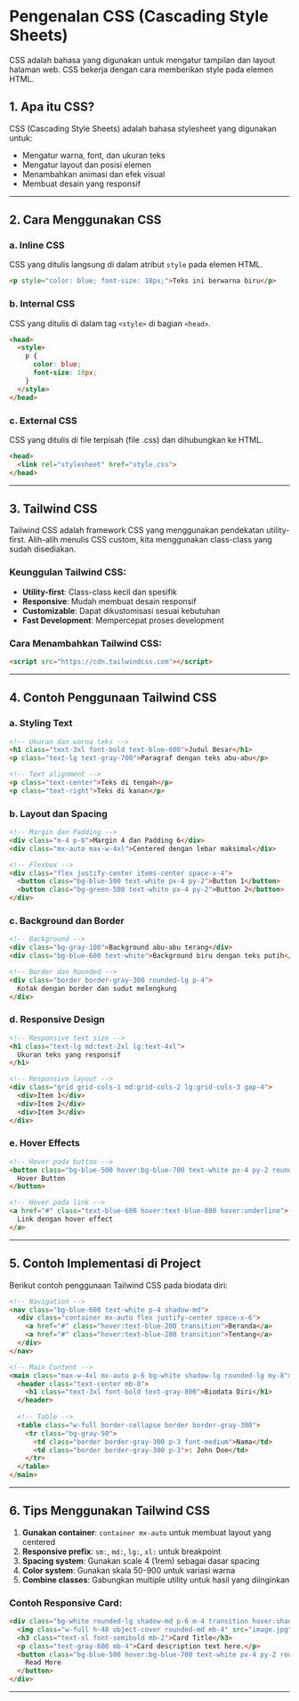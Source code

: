 # Pengenalan CSS (Cascading Style Sheets)

CSS adalah bahasa yang digunakan untuk mengatur tampilan dan layout halaman web. CSS bekerja dengan cara memberikan style pada elemen HTML.

## 1. Apa itu CSS?
CSS (Cascading Style Sheets) adalah bahasa stylesheet yang digunakan untuk:
- Mengatur warna, font, dan ukuran teks
- Mengatur layout dan posisi elemen
- Menambahkan animasi dan efek visual
- Membuat desain yang responsif

---

## 2. Cara Menggunakan CSS

### a. Inline CSS
CSS yang ditulis langsung di dalam atribut `style` pada elemen HTML.
```html
<p style="color: blue; font-size: 18px;">Teks ini berwarna biru</p>
```

### b. Internal CSS
CSS yang ditulis di dalam tag `<style>` di bagian `<head>`.
```html
<head>
  <style>
    p {
      color: blue;
      font-size: 18px;
    }
  </style>
</head>
```

### c. External CSS
CSS yang ditulis di file terpisah (file .css) dan dihubungkan ke HTML.
```html
<head>
  <link rel="stylesheet" href="style.css">
</head>
```

---

## 3. Tailwind CSS

Tailwind CSS adalah framework CSS yang menggunakan pendekatan utility-first. Alih-alih menulis CSS custom, kita menggunakan class-class yang sudah disediakan.

### Keunggulan Tailwind CSS:
- **Utility-first**: Class-class kecil dan spesifik
- **Responsive**: Mudah membuat desain responsif
- **Customizable**: Dapat dikustomisasi sesuai kebutuhan
- **Fast Development**: Mempercepat proses development

### Cara Menambahkan Tailwind CSS:
```html
<script src="https://cdn.tailwindcss.com"></script>
```

---

## 4. Contoh Penggunaan Tailwind CSS

### a. Styling Text
```html
<!-- Ukuran dan warna teks -->
<h1 class="text-3xl font-bold text-blue-600">Judul Besar</h1>
<p class="text-lg text-gray-700">Paragraf dengan teks abu-abu</p>

<!-- Text alignment -->
<p class="text-center">Teks di tengah</p>
<p class="text-right">Teks di kanan</p>
```

### b. Layout dan Spacing
```html
<!-- Margin dan Padding -->
<div class="m-4 p-6">Margin 4 dan Padding 6</div>
<div class="mx-auto max-w-4xl">Centered dengan lebar maksimal</div>

<!-- Flexbox -->
<div class="flex justify-center items-center space-x-4">
  <button class="bg-blue-500 text-white px-4 py-2">Button 1</button>
  <button class="bg-green-500 text-white px-4 py-2">Button 2</button>
</div>
```

### c. Background dan Border
```html
<!-- Background -->
<div class="bg-gray-100">Background abu-abu terang</div>
<div class="bg-blue-600 text-white">Background biru dengan teks putih</div>

<!-- Border dan Rounded -->
<div class="border border-gray-300 rounded-lg p-4">
  Kotak dengan border dan sudut melengkung
</div>
```

### d. Responsive Design
```html
<!-- Responsive text size -->
<h1 class="text-lg md:text-2xl lg:text-4xl">
  Ukuran teks yang responsif
</h1>

<!-- Responsive layout -->
<div class="grid grid-cols-1 md:grid-cols-2 lg:grid-cols-3 gap-4">
  <div>Item 1</div>
  <div>Item 2</div>
  <div>Item 3</div>
</div>
```

### e. Hover Effects
```html
<!-- Hover pada button -->
<button class="bg-blue-500 hover:bg-blue-700 text-white px-4 py-2 rounded">
  Hover Button
</button>

<!-- Hover pada link -->
<a href="#" class="text-blue-600 hover:text-blue-800 hover:underline">
  Link dengan hover effect
</a>
```

---

## 5. Contoh Implementasi di Project

Berikut contoh penggunaan Tailwind CSS pada biodata diri:

```html
<!-- Navigation -->
<nav class="bg-blue-600 text-white p-4 shadow-md">
  <div class="container mx-auto flex justify-center space-x-6">
    <a href="#" class="hover:text-blue-200 transition">Beranda</a>
    <a href="#" class="hover:text-blue-200 transition">Tentang</a>
  </div>
</nav>

<!-- Main Content -->
<main class="max-w-4xl mx-auto p-6 bg-white shadow-lg rounded-lg my-8">
  <header class="text-center mb-8">
    <h1 class="text-3xl font-bold text-gray-800">Biodata Diri</h1>
  </header>
  
  <!-- Table -->
  <table class="w-full border-collapse border border-gray-300">
    <tr class="bg-gray-50">
      <td class="border border-gray-300 p-3 font-medium">Nama</td>
      <td class="border border-gray-300 p-3">: John Doe</td>
    </tr>
  </table>
</main>
```

---

## 6. Tips Menggunakan Tailwind CSS

1. **Gunakan container**: `container mx-auto` untuk membuat layout yang centered
2. **Responsive prefix**: `sm:`, `md:`, `lg:`, `xl:` untuk breakpoint
3. **Spacing system**: Gunakan scale 4 (1rem) sebagai dasar spacing
4. **Color system**: Gunakan skala 50-900 untuk variasi warna
5. **Combine classes**: Gabungkan multiple utility untuk hasil yang diinginkan

### Contoh Responsive Card:
```html
<div class="bg-white rounded-lg shadow-md p-6 m-4 transition hover:shadow-lg">
  <img class="w-full h-48 object-cover rounded-md mb-4" src="image.jpg">
  <h3 class="text-xl font-semibold mb-2">Card Title</h3>
  <p class="text-gray-600 mb-4">Card description text here.</p>
  <button class="bg-blue-500 hover:bg-blue-700 text-white px-4 py-2 rounded">
    Read More
  </button>
</div>
```

---
